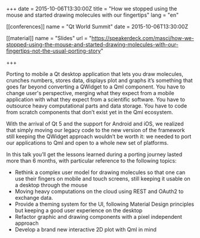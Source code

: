 +++
date = 2015-10-06T13:30:00Z
title = "How we stopped using the mouse and started drawing molecules with our fingertips"
lang = "en"

[[conferences]]
name = "Qt World Summit"
date = 2015-10-06T13:30:00Z

[[material]]
name = "Slides"
url  = "https://speakerdeck.com/masci/how-we-stopped-using-the-mouse-and-started-drawing-molecules-with-our-fingertips-not-the-usual-porting-story"

+++

Porting to mobile a Qt desktop application that lets you draw molecules, crunches numbers, stores data, displays plot and graphs it’s something that goes far beyond converting a QWidget to a Qml component. You have to change user's perspective, merging what they expect from a mobile application with what they expect from a scientific software. You have to 
outsource heavy computational parts and data storage. You have to code from scratch components that don’t exist yet in the Qml ecosystem.

With the arrival of Qt 5 and the support for Android and iOS, we realized that simply moving our legacy code to the new version of the framework still keeping the QWidget approach wouldn’t be worth it: we needed to port our applications to Qml and open to a whole new set of platforms.

In this talk you’ll get the lessons learned during a porting journey lasted more than 6 months, with particular reference to the following topics:

- Rethink a complex user model for drawing molecules so that one can use their fingers on mobile and touch screens, still keeping it usable on a desktop through the mouse 
- Moving heavy computations on the cloud using REST and OAuth2 to exchange data. 
- Provide a theming system for the UI, following Material Design principles but keeping a good user experience on the desktop 
- Refactor graphic and drawing components with a pixel independent approach 
- Develop a brand new interactive 2D plot with Qml in mind
